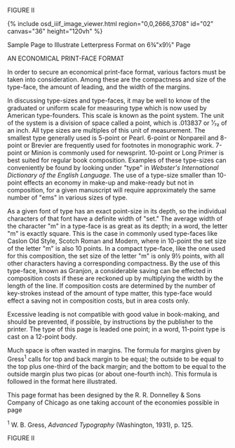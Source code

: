 FIGURE II 

{% include osd_iiif_image_viewer.html region="0,0,2666,3708" id="02" canvas="36" height="120vh" %}

Sample Page to Illustrate Letterpress Format on 6¾"x9½" Page 

AN ECONOMICAL PRINT-FACE FORMAT 

In order to secure an economical print-face format, various factors must be 
taken into consideration. Among these are the compactness and size of the 
type-face, the amount of leading, and the width of the margins. 

In discussing type-sizes and type-faces, it may be well to know of the graduated or uniform scale for measuring type which is now used by American 
type-founders. This scale is known as the point system. The unit of the system is a division of space called a point, which is .013837 or ¹⁄₇₂ of an inch. 
All type sizes are multiples of this unit of measurement. The smallest type 
generally used is 5-point or Pearl. 6-point or Nonpareil and 8-point or Brevier are frequently used for footnotes in monographic work. 7-point or 
Minion is commonly used for newsprint. 10-point or Long Primer is best 
suited for regular book composition. Examples of these type-sizes can conveniently be found by looking under "type" in *Webster's International Dictionary of the English Language*. The use of a type-size smaller than 10-point 
effects an economy in make-up and make-ready but not in composition, for 
a given manuscript will require approximately the same number of "ems" 
in various sizes of type. 

As a given font of type has an exact point-size in its depth, so the individual 
characters of that font have a definite width of "set." The average width of 
the character "m" in a type-face is as great as its depth; in a word, the letter 
"m" is exactly square. This is the case in commonly used type-faces like Caslon Old Style, Scotch Roman and Modern, where in 10-point the set size of 
the letter "m" is also 10 points. In a compact type-face, like the one used for 
this composition, the set size of the letter "m" is only 9½ points, with all other 
characters having a corresponding compactness. By the use of this type-face, 
known as Granjon, a considerable saving can be effected in composition costs 
if these are reckoned up by multiplying the width by the length of the line. 
If composition costs are determined by the number of key-strokes instead of 
the amount of type matter, this type-face would effect a saving not in composition costs, but in area costs only. 

Excessive leading is not compatible with good value in book-making, and 
should be prevented, if possible, by instructions by the publisher to the printer. 
The type of this page is leaded one point; in a word, 11-point type is cast 
on a 12-point body. 

Much space is often wasted in margins. The formula for margins given by 
Gress<sup>1</sup> calls for top and back margin to be equal; the outside to be equal 
to the top plus one-third of the back margin; and the bottom to be equal to 
the outside margin plus two picas (or about one-fourth inch). This formula 
is followed in the format here illustrated. 

This page format has been designed by the R. R. Donnelley & Sons Company of Chicago as one taking account of the economies possible in page 

<sup>1</sup> W. B. Gress, *Advanced Typography* (Washington, 1931), p. 125. 

FIGURE II 

